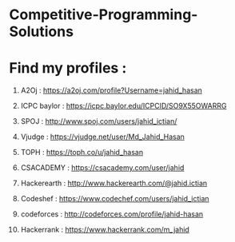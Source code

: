 # Competitive-Programming-Solutions
# Find my profiles :

1. A2Oj : https://a2oj.com/profile?Username=jahid_hasan

2. ICPC baylor : https://icpc.baylor.edu/ICPCID/SO9X55OWARRG

3. SPOJ : http://www.spoj.com/users/jahid_ictian/

4. Vjudge : https://vjudge.net/user/Md_Jahid_Hasan

5. TOPH : https://toph.co/u/jahid_hasan

6. CSACADEMY : https://csacademy.com/user/jahid

7. Hackerearth :  http://www.hackerearth.com/@jahid.ictian

8. Codeshef :  https://www.codechef.com/users/jahid_ictian

9.  codeforces : http://codeforces.com/profile/jahid-hasan

10. Hackerrank  : https://www.hackerrank.com/m_jahid

